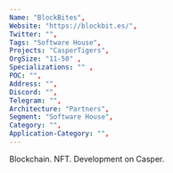 ```yaml
--- 
Name: "BlockBites", 
Website: "https://blockbit.es/", 
Twitter: "", 
Tags: "Software House",
Projects: "CasperTigers",
OrgSize: "11-50" ,
Specializations: "" ,
POC: "",
Address: "",
Discord: "",
Telegram: "",
Architecture: "Partners",
Segment: "Software House",
Category: "",
Application-Category: "",
--- 
```

<!--lang:en--> 
Blockchain. NFT. Development on Casper.
<!--lang:es--] 
cadena de bloques. NFT. Desarrollo en Casper.
<!--lang:de--] 
Blockchain. NFT. Entwicklung auf Casper.
<!--lang:fr--] 
Chaîne de blocs. NFT. Développement sur Casper.
<!--lang:pl--] 
Łańcuch bloków. NFT. Rozwój na Casper.
<!--lang:uk--] 
Блокчейн. NFT. Розробка на Casper.
[!--lang:*--> 
